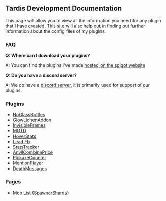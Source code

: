 ## Tardis Development Documentation

This page will allow you to view all the information you need for any plugin that I have created. This site will also help out in finding out further information about the config files of my plugins.

### FAQ
**Q: Where can I download your plugins?**

A: You can find the plugins I've made [hosted on the spigot website](https://www.spigotmc.org/resources/authors/brand0n_.109140/)

**Q: Do you have a discord server?**

A: We do have a [discord server](https://discord.gg/eYW6tTuCKz), it is primarily used for support of our plugins.

### Plugins

- [NoGlassBottles](https://www.spigotmc.org/resources/noglassbottles.98581/)
- [GlowLichenAddon](https://www.spigotmc.org/resources/glowlichenaddon.100565/)
- [InvisibleFrames](https://www.spigotmc.org/resources/invisibleframes.101199/)
- [MOTD](https://www.spigotmc.org/resources/motd.103174/)
- [HoverStats](https://www.spigotmc.org/resources/hoverstats.100245/)
- [Lead FIx](https://www.spigotmc.org/resources/lead-fix.99332/)
- [StatsTracker](https://www.spigotmc.org/resources/statstracker.100248/)
- [AnvilCombinePrice](https://www.spigotmc.org/resources/anvilcombineprice.100243/)
- [PickaxeCounter](https://www.spigotmc.org/resources/pickaxecounter.100247/)
- [MentionPlayer](https://www.spigotmc.org/resources/mentionplayer.100246/)
- [DeathMessages](https://www.spigotmc.org/resources/deathmessages.100244/)


### Pages
- [Mob List (SpawnerShards)](https://brand0n1.github.io/minecraft-mob-list/)
